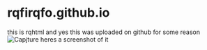 # rqfirqfo.github.io
this is rqhtml and yes this was uploaded on github for some reason
![Capjture](https://user-images.githubusercontent.com/94181698/141604833-123bf93f-516b-4c23-82f5-bab35a50784f.PNG)
heres a screenshot of it
